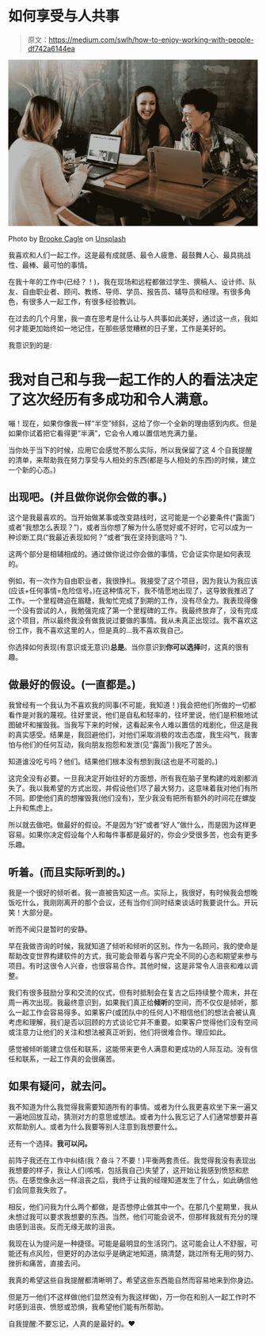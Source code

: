 # 如何享受与人共事

> 原文：<https://medium.com/swlh/how-to-enjoy-working-with-people-df742a6144ea>

![](img/bf90188402d8bc80b77763d5ce4e8e3e.png)

Photo by [Brooke Cagle](https://unsplash.com/@brookecagle?utm_source=medium&utm_medium=referral) on [Unsplash](https://unsplash.com?utm_source=medium&utm_medium=referral)

我喜欢和人们一起工作。这是最有成就感、最令人疲惫、最鼓舞人心、最具挑战性、最棒、最可怕的事情。

在我十年的工作中(已经？！)，我在现场和远程都做过学生、撰稿人、设计师、队友、自由职业者、顾问、教练、导师、学员、报告员、辅导员和经理。有很多角色，有很多人一起工作，有很多经验教训。

在过去的几个月里，我一直在思考是什么让与人共事如此美好，通过这一点，我如何才能更加始终如一地记住，在那些感觉糟糕的日子里，工作是美好的。

我意识到的是:

# 我对自己和与我一起工作的人的看法决定了这次经历有多成功和令人满意。

嘣！现在，如果你像我一样“半空”倾斜，这给了你一个全新的理由感到内疚。但是如果你试着把它看得更“半满”，它会令人难以置信地充满力量。

当你处于当下的时候，应用它会感觉不那么实际，所以我保留了这 4 个自我提醒的清单，来帮助我在努力享受与人相处的东西(都是与人相处的东西)的时候，建立一个新的心态。)

## 出现吧。(并且做你说你会做的事。)

这个是我最喜欢的。当开始做某事或改变路线时，这可能是一个必要条件(“露面”)或者“我想怎么表现？”)，或者当你想了解为什么感觉好或不好时，它可以成为一种诊断工具(“我最近表现如何？”或者“我在坚持到底吗？”).

这两个部分是相辅相成的。通过做你说过你会做的事情，它会证实你是如何表现的。

例如，有一次作为自由职业者，我很挣扎。我接受了这个项目，因为我认为我应该(应该+任何事情=危险信号。)在这种情况下，我不情愿地出现了，这导致我推迟了工作。一个里程碑迫在眉睫，我匆忙完成了到期的工作，没有尽全力。我表现得像一个没有尝试的人，我勉强完成了第一个里程碑的工作。我最终放弃了，没有完成这个项目，所以最终我没有做我说过要做的事情。我从未真正出现过。我不喜欢这份工作，我不喜欢这里的人，但是真的…我不喜欢我自己。

你选择如何表现(有意识或无意识)**总是**。当你意识到**你可以选择**时，这真的很有趣。

## 做最好的假设。(一直都是。)

我曾经有一个我认为不喜欢我的同事(不可能，我知道！)我会把他们所做的一切都看作是对我的蔑视。往好里说，他们是自私和轻率的，往坏里说，他们是积极地试图破坏和摧毁我。当我写下来的时候，这看起来令人难以置信的戏剧化，但这是我的真实感受。结果是，我回避他们，对他们采取消极的攻击态度，我生闷气，我害怕与他们的任何互动，我向朋友抱怨和发泄(见“露面”))我吃了苦头。

知道谁没吃亏吗？他们。结果他们根本没有想到我(这也是不可能的。)

这完全没有必要。一旦我决定开始往好的方面想，所有我在脑子里构建的戏剧都消失了。我以我希望的方式出现，并假设他们尽了最大努力，这意味着我对他们有所不同。即使他们真的想摧毁我(他们没有)，至少我没有把所有额外的时间花在螺旋上升和焦虑上。

所以就去做吧。做最好的假设。不是因为“好”或者“好人”做什么，而是因为这样更容易。如果你决定假设每个人和每件事都是最好的，你会少受很多苦，也会有更多乐趣。

## 听着。(而且实际听到的。)

我是一个很好的倾听者。我一直被告知这一点。实际上，我很好，有时候我会想晚饭吃什么，我刚刚离开的那个会议，还有当你们同时结束谈话时我要说什么。开玩笑！大部分是。

听而不闻只是暂时的安静。

早在我做咨询的时候，我就知道了倾听和倾听的区别。作为一名顾问，我的使命是帮助改变世界构建软件的方式，我可能会带着与客户完全不同的心态和期望来参与项目。有时这很令人兴奋，也很容易合作。其他时候，这是非常令人沮丧和难以调整。

我们有很多鼓励分享和交流的仪式，但有时抵制会在复古之后持续整个周末，并在周一再次出现。我最终意识到，如果我们真正给**倾听**的空间，而不仅仅是倾听，那么一起工作会容易得多。如果客户(或团队中的任何人)不相信他们的想法会被认真考虑和理解，我们是否以回顾的方式谈论它并不重要。如果客户觉得他们没有空间或注意力让他们的关注和想法被真正听到，他们将很难合作。理应如此。

感觉被倾听能建立信任和联系，这能带来更令人满意和更成功的人际互动。没有信任和联系，一起工作真的会很痛苦。

## 如果有疑问，就去问。

我不知道为什么我觉得我需要知道所有的事情。或者为什么我更喜欢坐下来一遍又一遍地回放互动，猜测对方的意思或想法。或者为什么我忘记了人们通常想要并喜欢帮助别人。或者为什么我要等别人注意到我想要什么。

还有一个选择。**我可以问。**

前阵子我还在工作中纠结(我？奋斗？不要！)平衡两套责任。我觉得我没有表现出我想要的样子，我让人们(咳咳，包括我自己)失望了，这开始让我感到愤怒和悲伤。在感觉像永远一样沮丧之后，我终于让我的经理知道发生了什么，如此确信他们会同意我失败了。

相反，他们问我为什么两个都做，是否想停止做其中一个。在那几个星期里，我从未想过我可以要求我想要的东西。当然，他们可能会说不，但那样我就有充分的理由感到沮丧。反而无缘无故的沮丧。

我现在认为提问是一种捷径。可能是最明显的生活窍门。这可能会让人不舒服，可能还有点风险，但更好的办法似乎是确定地知道，搞清楚，跳过所有无用的努力、挫折和痛苦，直接去问。

我真的希望这些自我提醒都清晰明了。希望这些东西能自然而容易地来到你身边。

但是万一他们不这样做(他们显然没有为我这样做)，万一你在和别人一起工作时不时感到沮丧、愤怒或恐惧，我希望他们能有所帮助。

自我提醒:不要忘记，人真的是最好的。❤